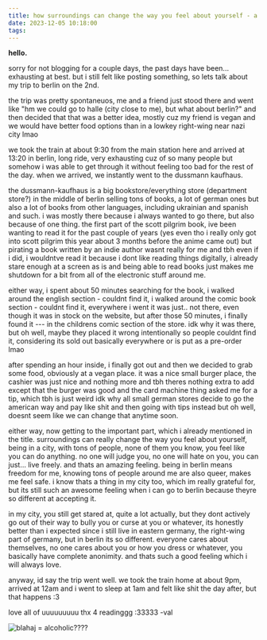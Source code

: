 ```yaml
---
title: how surroundings can change the way you feel about yourself - a berlin trip (2.12.2023) (754 words)
date: 2023-12-05 10:18:00
tags:
---
```


**hello.**

sorry for not blogging for a couple days, the past days have been... exhausting at best. but i still felt like posting something, so lets talk about my trip to berlin on the 2nd.

the trip was pretty spontaneuos, me and a friend just stood there and went like "hm we could go to halle (city close to me), but what about berlin?" and then decided that that was a better idea, mostly cuz my friend is vegan and we would have better food options than in a lowkey right-wing near nazi city lmao

we took the train at about 9:30 from the main station here and arrived at 13:20 in berlin, long ride, very exhausting cuz of so many people but somehow i was able to get through it without feeling too bad for the rest of the day. when we arrived, we instantly went to the dussmann kaufhaus.

the dussmann-kaufhaus is a big bookstore/everything store (department store?) in the middle of berlin selling tons of books, a lot of german ones but also a lot of books from other languages, including ukrainian and spanish and such.
i was mostly there because i always wanted to go there, but also because of one thing. the first part of the scott pilgrim book, ive been wanting to read it for the past couple of years (yes even tho i really only got into scott pilgrim this year about 3 months before the anime came out) but pirating a book written by an indie author wasnt really for me and tbh even if i did, i wouldntve read it because i dont like reading things digitally, i already stare enough at a screen as is and being able to read books just makes me shutdown for a bit from all of the electronic stuff around me.

either way, i spent about 50 minutes searching for the book, i walked around the english section - couldnt find it, i walked around the comic book section - couldnt find it, everywhere i went it was just.. not there, even though it was in stock on the website, but after those 50 minutes, i finally found it --- in the childrens comic section of the store. idk why it was there, but oh well, maybe they placed it wrong intentionally so people couldnt find it, considering its sold out basically everywhere or is put as a pre-order lmao

after spending an hour inside, i finally got out and then we decided to grab some food, obviously at a vegan place. it was a nice small burger place, the cashier was just nice and nothing more and tbh theres nothing extra to add except that the burger was good and the card machine thing asked me for a tip, which tbh is just weird idk why all small german stores decide to go the american way and pay like shit and then going with tips instead but oh well, doesnt seem like we can change that anytime soon.



either way, now getting to the important part, which i already mentioned in the title. surroundings can really change the way you feel about yourself, being in a city, with tons of people, none of them you know, you feel like you can do anything. no one will judge you, no one will hate on you, you can just... live freely. and thats an amazing feeling.
being in berlin means freedom for me, knowing tons of people around me are also queer, makes me feel safe. i know thats a thing in my city too, which im really grateful for, but its still such an awesome feeling when i can go to berlin because theyre so different at accepting it.

in my city, you still get stared at, quite a lot actually, but they dont actively go out of their way to bully you or curse at you or whatever, its honestly better than i expected since i still live in eastern germany, the right-wing part of germany, but in berlin its so different. everyone cares about themselves, no one cares about you or how you dress or whatever, you basically have complete anonimity. and thats such a good feeling which i will always love.

anyway, id say the trip went well. we took the train home at about 9pm, arrived at 12am and i went to sleep at 1am and felt like shit the day after, but that happens :3

love all of uuuuuuuuu thx 4 readinggg :33333 -val

![blahaj = alcoholic????](https://i.pinimg.com/736x/55/95/e6/5595e60485b73ed753912425978be7f8.jpg)
